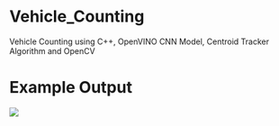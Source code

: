 # Vehicle_Counting
Vehicle Counting using C++, OpenVINO CNN Model, Centroid Tracker Algorithm and OpenCV 

# Example Output
![](https://github.com/tahaahiskali/Vehicle_Counting/blob/main/src/tracker.gif)
